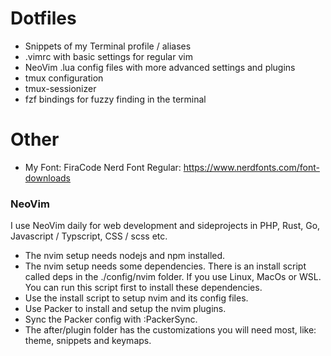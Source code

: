 # Dotfiles

- Snippets of my Terminal profile / aliases
- .vimrc with basic settings for regular vim
- NeoVim .lua config files with more advanced settings and plugins
- tmux configuration
- tmux-sessionizer
- fzf bindings for fuzzy finding in the terminal

# Other
- My Font: FiraCode Nerd Font Regular: https://www.nerdfonts.com/font-downloads

### NeoVim

I use NeoVim daily for web development and sideprojects in PHP, Rust, Go, Javascript / Typscript, CSS / scss etc.

- The nvim setup needs nodejs and npm installed.
- The nvim setup needs some dependencies. There is an install script called deps in the ./config/nvim folder. If you use Linux, MacOs or WSL. You can run this script first to install these dependencies.
- Use the install script to setup nvim and its config files.
- Use Packer to install and setup the nvim plugins.
- Sync the Packer config with :PackerSync.
- The after/plugin folder has the customizations you will need most, like: theme, snippets and keymaps.
